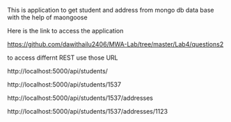 This is application to get  student and address from mongo db data base with the help of maongoose

Here is the link to access  the application   

https://github.com/dawithailu2406/MWA-Lab/tree/master/Lab4/questions2

to access differnt REST use those URL

http://localhost:5000/api/students/

http://localhost:5000/api/students/1537

http://localhost:5000/api/students/1537/addresses

http://localhost:5000/api/students/1537/addresses/1123